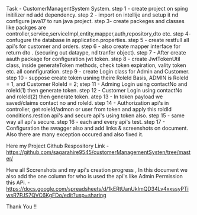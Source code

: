 
Task - CustomerManagentSystem System.
step 1 - create project on sping initilizer nd add dependency.
step 2 - import on intellije and setup it nd configure java17 to run java project.
step 3- create packeges and classes like packges are controller,service,serviceImpl,entity,mapper,auth,repository,dto etc.
step 4- confugure the database in application.properties.
step 5 - create restfull all api's for customer and orders.
step 6 - also create mapper interface for return dto . (securing out dataype, nd tranfer object).
step 7 - After create aauth package for configuration jwt token.
step 8 - create JwtTokenUtil class, inside generateToken methods, check token expiration, vality token etc. all connfiguration.
step 9 - create Login class for Admin and Customer.
step 10 - suppose create token usning theire RoleId Basis, ADMIN is RoleId = 1, and Customer RoleId = 2;
step 11 - Adming Login using contactNo and roleId(1) then generate token.
step 12 - Customer Login using contactNo and roleId(2) then generate token.
atep 13 - In token payload we saved/claims contact no and roleId.
step 14 - Authorization api's in controller, get roleId/admon or user from token and apply this roldId conditions.restion api's and secure api's using token also.
step 15 - same way all api's secure.
step 16 - each and every api's test.
step 17 - Configuration the swagger also and add links & screenshots on document.
Also there are many exception occured and also fixed it.

Here my Project Github Respository Link - https://github.com/sagarahire9545/customerManagementSysten/tree/master/

Here all Sccrenshots and my api's creation progress , In this document we also add the one column for who is used the api's like Admin Permission this APi. - https://docs.google.com/spreadsheets/d/1kERtUanUkImQD34Lv4xxssyPTiwsR7PJS7QVC6KgFDo/edit?usp=sharing

Thank You !!
